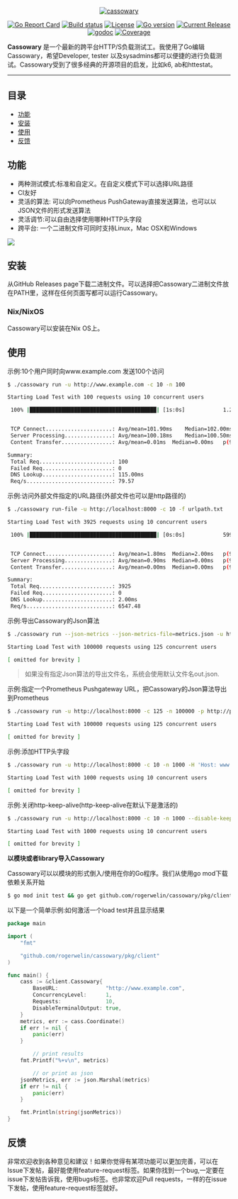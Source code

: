 <p align="center"><a href="https://github.com/rogerwelin/cassowary"><img src="cass-logo.png" alt="cassowary"></a></p>
<p align="center">
  <a href="https://goreportcard.com/badge/github.com/rogerwelin/cassowary"><img src="https://goreportcard.com/badge/github.com/rogerwelin/cassowary" alt="Go Report Card"></a>
  <a href="https://travis-ci.org/rogerwelin/cassowary"><img src="https://travis-ci.org/rogerwelin/cassowary.svg?branch=master" alt="Build status"></a>
  <a href="https://github.com/rogerwelin/cassowary/blob/master/LICENSE"><img src="https://img.shields.io/github/license/rogerwelin/cassowary" alt="License"></a>
  <a href="https://github.com/rogerwelin/cassowary/blob/master/go.mod"><img src="https://img.shields.io/github/go-mod/go-version/rogerwelin/cassowary" alt="Go version"></a>
  <a href="https://github.com/rogerwelin/cassowary/releases"><img src="https://img.shields.io/github/v/release/rogerwelin/cassowary.svg" alt="Current Release"></a>
  <a href="https://godoc.org/github.com/rogerwelin/cassowary"><img src="https://godoc.org/github.com/rogerwelin/cassowary?status.svg" alt="godoc"></a>
  <a href="https://gocover.io/github.com/rogerwelin/cassowary/pkg/client"><img src="https://gocover.io/_badge/github.com/rogerwelin/cassowary/pkg/client" alt="Coverage"></a>
</p>

**Cassowary** 是一个最新的跨平台HTTP/S负载测试工。我使用了Go编辑Cassowary，希望Developer, tester 以及sysadmins都可以便捷的进行负载测试。Cassowary受到了很多经典的开源项目的启发，比如k6, ab和httestat。

---


目录
----
- [功能](#功能)
- [安装](#安装)
- [使用](#使用)
- [反馈](#反馈)


功能
--------
- 两种测试模式:标准和自定义。在自定义模式下可以选择URL路径
- CI友好
- 灵活的算法: 可以向Prometheus PushGateway直接发送算法，也可以以JSON文件的形式发送算法
- 灵活调节:可以自由选择使用哪种HTTP头字段
- 跨平台: 一个二进制文件可同时支持Linux，Mac OSX和Windows

<img src="https://i.imgur.com/geJykYH.gif" />


安装
--------

从GitHub Releases page下载二进制文件。可以选择把Cassowary二进制文件放在PATH里，这样在任何页面写都可以运行Cassowary。


### Nix/NixOS

Cassowary可以安装在Nix OS上。


使用
--------

示例:10个用户同时向www.example.com 发送100个访问

```bash
$ ./cassowary run -u http://www.example.com -c 10 -n 100

Starting Load Test with 100 requests using 10 concurrent users

 100% |████████████████████████████████████████| [1s:0s]            1.256773616s


 TCP Connect.....................: Avg/mean=101.90ms 	Median=102.00ms	p(95)=105ms
 Server Processing...............: Avg/mean=100.18ms 	Median=100.50ms	p(95)=103ms
 Content Transfer................: Avg/mean=0.01ms 	Median=0.00ms	p(95)=0ms

Summary:
 Total Req.......................: 100
 Failed Req......................: 0
 DNS Lookup......................: 115.00ms
 Req/s...........................: 79.57
```

示例:访问外部文件指定的URL路径(外部文件也可以是http路径的)

```bash
$ ./cassowary run-file -u http://localhost:8000 -c 10 -f urlpath.txt

Starting Load Test with 3925 requests using 10 concurrent users

 100% |████████████████████████████████████████| [0s:0s]            599.467161ms


 TCP Connect.....................: Avg/mean=1.80ms 	Median=2.00ms	p(95)=3ms
 Server Processing...............: Avg/mean=0.90ms 	Median=0.00ms	p(95)=3ms
 Content Transfer................: Avg/mean=0.00ms 	Median=0.00ms	p(95)=0ms

Summary:
 Total Req.......................: 3925
 Failed Req......................: 0
 DNS Lookup......................: 2.00ms
 Req/s...........................: 6547.48
```

示例:导出Cassowary的Json算法

```bash
$ ./cassowary run --json-metrics --json-metrics-file=metrics.json -u http://localhost:8000 -c 125 -n 100000

Starting Load Test with 100000 requests using 125 concurrent users

[ omitted for brevity ]

```

> 如果没有指定Json算法的导出文件名，系统会使用默认文件名out.json.


示例:指定一个Prometheus Pushgateway URL，把Cassowary的Json算法导出到Prometheus

```bash
$ ./cassowary run -u http://localhost:8000 -c 125 -n 100000 -p http://pushgatway:9091

Starting Load Test with 100000 requests using 125 concurrent users

[ omitted for brevity ]

```


示例:添加HTTP头字段

```bash
$ ./cassowary run -u http://localhost:8000 -c 10 -n 1000 -H 'Host: www.example.com'

Starting Load Test with 1000 requests using 10 concurrent users

[ omitted for brevity ]

```


示例:关闭http-keep-alive(http-keep-alive在默认下是激活的)

```bash
$ ./cassowary run -u http://localhost:8000 -c 10 -n 1000 --disable-keep-alive

Starting Load Test with 1000 requests using 10 concurrent users

[ omitted for brevity ]

```


**以模块或者library导入Cassowary**  

Cassowary可以以模块的形式倒入/使用在你的Go程序。我们从使用go mod下载依赖关系开始

```bash
$ go mod init test && go get github.com/rogerwelin/cassowary/pkg/client
```

以下是一个简单示例:如何激活一个load test并且显示结果

```go
package main

import (
	"fmt"

	"github.com/rogerwelin/cassowary/pkg/client"
)

func main() {
	cass := &client.Cassowary{
		BaseURL:               "http://www.example.com",
		ConcurrencyLevel:      1,
		Requests:              10,
		DisableTerminalOutput: true,
	}
	metrics, err := cass.Coordinate()
	if err != nil {
		panic(err)
	}

        // print results
	fmt.Printf("%+v\n", metrics)

        // or print as json
	jsonMetrics, err := json.Marshal(metrics)
	if err != nil {
		panic(err)
	}

	fmt.Println(string(jsonMetrics))
}
```


反馈
--------

非常欢迎收到各种意见和建议！如果你觉得有某项功能可以更加完善，可以在Issue下发帖，最好能使用feature-request标签。如果你找到一个bug,一定要在issue下发帖告诉我，使用bugs标签。也非常欢迎Pull requests，一样的在issue下发帖，使用feature-request标签就好。

